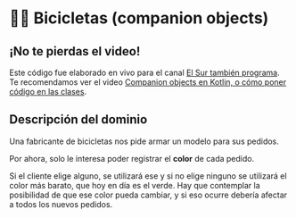 # :biking_woman: Bicicletas (companion objects)

## ¡No te pierdas el video!

Este código fue elaborado en vivo para el canal [El Sur también programa](https://youtube.com/c/elsurtambienprograma). Te recomendamos ver el video [Companion objects en Kotlin, o cómo poner código en las clases]().

## Descripción del dominio

Una fabricante de bicicletas nos pide armar un modelo para sus pedidos.

Por ahora, solo le interesa poder registrar el **color** de cada pedido.

Si el cliente elige alguno, se utilizará ese y si no elige ninguno se utilizará el color
más barato, que hoy en día es el verde. Hay que contemplar la posibilidad de que ese color
pueda cambiar, y si eso ocurre debería afectar a todos los nuevos pedidos.
